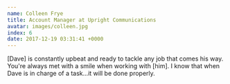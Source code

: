 ```yaml
---
name: Colleen Frye
title: Account Manager at Upright Communications
avatar: images/colleen.jpg
index: 6
date: 2017-12-19 03:31:41 +0000
---
```

[Dave] is constantly upbeat and ready to tackle any job that comes his way. You're always met with a smile when working with [him]. I know that when Dave is in charge of a task...it will be done properly.
